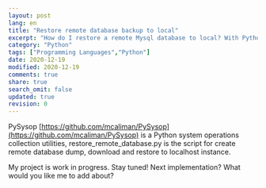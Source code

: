 ```yaml
---
layout: post
lang: en
title: "Restore remote database backup to local"
excerpt: "How do I restore a remote Mysql database to local? With Python script!"
category: "Python"
tags: ["Programming Languages","Python"]
date: 2020-12-19
modified: 2020-12-19
comments: true
share: true
search_omit: false
updated: true
revision: 0
---
```


PySysop [https://github.com/mcaliman/PySysop](https://github.com/mcaliman/PySysop) is a Python system operations collection utilities, restore_remote_database.py is the script for create remote database dump, download and restore to localhost instance.

My project is work in progress. Stay tuned! Next implementation? What would you like me to add about?
